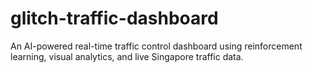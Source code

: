 # glitch-traffic-dashboard
An AI-powered real-time traffic control dashboard using reinforcement learning, visual analytics, and live Singapore traffic data.
